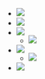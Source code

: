 - ![](https://remnote-user-data.s3.amazonaws.com/w8A7peBiI3mSpE1hTlQDazf-mYIuJz4jfOHxtjufz257C5pwBva9lbr6Xo07DDYAXyqq-DuR1IBr6g0Ml0Y9WclCksW-8AqZTM58KN6d0sV-V6gNCudoYPCl7aU0vy0S.png) 
- ![](https://remnote-user-data.s3.amazonaws.com/EPpAa9_OxHOL-EU6aXdY30HbkLZ4EQQCdKls83CEQWAGO6pnpV8mk_C_KTJCISNKWb3A3UX4ibywAXSl1lvSfXap1SbnJ0OYDubxDvyORM9tIUDSVgXbOXLQLf25Rqei.png) 
- ![](https://remnote-user-data.s3.amazonaws.com/Mr10zO-FKVGcwEQuAMrJDcpWpn4cEcrR7T8BGIg1CDtASmhxojPNif5-5Y6jgiM6tf-y-PE7a0LZOfTxWehsc3sZSgpLvrxiywgXLaOLIAhKUu1H7jYHZ9HxlV59umMk.png) 
    - ![](https://remnote-user-data.s3.amazonaws.com/R2r4Nkl-_1lC3wegErneNSWq2HhSjpFQe7v_Y_GFITu-xjQl_la8xfxHDruNEj30BmPIApgsx5yxQtc5lRSthlG25bftKb6fCpJBnCeywe-zZZzLJOAdHUfRO61pAvnk.png)
- ![](https://remnote-user-data.s3.amazonaws.com/Sax24nii5_YYePBcJjeia5x1BTJ2Kuds6MWQLoOj_7qTdRIXx4S4SPSdKG_nMjA0vuDO54NnAK9usMa__Lzr2VrjJgHETrCLHf5MWzMHOaGK_bIWwp2NHUsPTQyz3WOM.png)
    - ![](https://remnote-user-data.s3.amazonaws.com/vvfFXqap4BNsWaOKnR1MMz3ocP1XVqPT0IFSLTOY-ykRIrqC9PkSB1huAM90oHZw1w2e6gQ93ggax1Ry_eR0w3R9mFIY4dGiDBYOqaI2rhfmmJ-XDB4bvkQNjzSvFmlm.png)
- ![](https://remnote-user-data.s3.amazonaws.com/JQbatwgl237aw1wSXwzj7L-bVDu-NZAUPOmFe6mYxbbkCi99x-cYpphG2INvtVwYWSSc7jBprfjGWYZdzblz-1fczieo6-swYGEC5vM-HAuhJMrEiSpzsJE-QomSfC0C.png) 
